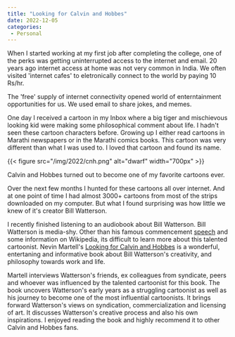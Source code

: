 ```yaml
---
title: "Looking for Calvin and Hobbes"
date: 2022-12-05
categories:
 - Personal
---
```



When I started working at my first job after completing the college, one of the perks was getting uninterrupted access to the internet and email. 20 years ago internet access at home was not very common in India. We often visited 'internet cafes' to eletronically connect to the world by paying 10 Rs/hr.

The 'free' supply of internet connectivity opened world of enterntainment opportunities for us. We used email to share jokes, and memes.

  
One day I received a cartoon in my Inbox where a big tiger and mischievous looking kid were making some philosophical comment about life. I hadn't seen these cartoon characters before. Growing up I either read cartoons in Marathi newspapers or in the Marathi comics books. This cartoon was very different than what I was used to. I loved that cartoon and found its name.

{{< figure src="/img/2022/cnh.png" alt="dwarf" width="700px" >}}

  
Calvin and Hobbes turned out to become one of my favorite cartoons ever.

Over the next few months I hunted for these cartoons all over internet. And at one point of time I had almost 3000+ cartoons from most of the strips downloaded on my computer. But what I found surprising was how little we knew of it's creator Bill Watterson.


I recently finished listening to an audiobook about Bill Watterson. Bill Watterson is media-shy. Other than his famous commencement [speech](https://web.mit.edu/jmorzins/www/C-H-speech.html) and some information on Wikipedia, its difficult to learn more about this talented cartoonist. Nevin Martell's [Looking for Calvin and Hobbes](https://www.amazon.com/Looking-Calvin-Hobbes-Unconventional-Revolutionary/dp/1441106855) is a wonderful, entertaning and informative book about Bill Watterson's creativity, and philosophy towards work and life.


Martell interviews Watterson's friends, ex colleagues from syndicate, peers and whoever was influenced by the talented cartoonist for this book. The book uncovers Watterson's early years as a struggling cartoonist as well as his journey to become one of the most influential cartoonists. It brings forward Watterson's views on syndication, commercialization and licensing of art. It discusses Watterson's creative process and also his own inspirations. I enjoyed reading the book and highly recommend it to other Calvin and Hobbes fans.